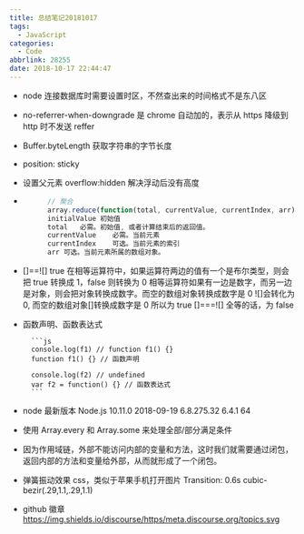 ```yaml
---
title: 总结笔记20181017
tags:
  - JavaScript
categories:
  - Code
abbrlink: 28255
date: 2018-10-17 22:44:47
---
```


- node 连接数据库时需要设置时区，不然查出来的时间格式不是东八区
- no-referrer-when-downgrade 是 chrome 自动加的，表示从 https 降级到 http 时不发送 reffer
- Buffer.byteLength 获取字符串的字节长度
- position: sticky
- 设置父元素 overflow:hidden 解决浮动后没有高度
- ```js
      	// 聚合
      	array.reduce(function(total, currentValue, currentIndex, arr), initialValue)
      	initialValue 初始值
      	total	必需。初始值, 或者计算结束后的返回值。
      	currentValue	必需。当前元素
      	currentIndex	可选。当前元素的索引
      	arr	可选。当前元素所属的数组对象。
  ```

- []==![] true
  在相等运算符中，如果运算符两边的值有一个是布尔类型，则会把 true 转换成 1，false 则转换为 0
  相等运算符如果有一边是数字，而另一边是对象，则会把对象转换成数字。而空的数组对象转换成数字是 0
  ![]会转化为 0, 而空的数组对象[]转换成数字是 0 所以为 true
  []===![] 全等的话，为 false

- 函数声明、函数表达式

      	```js
      	console.log(f1) // function f1() {}
      	function f1() {} // 函数声明

      	console.log(f2) // undefined
      	var f2 = function() {} // 函数表达式
      	```

- node 最新版本 Node.js 10.11.0 2018-09-19 6.8.275.32 6.4.1 64
- 使用 Array.every 和 Array.some 来处理全部/部分满足条件
- 因为作用域链，外部不能访问内部的变量和方法，这时我们就需要通过闭包，返回内部的方法和变量给外部，从而就形成了一个闭包。

- 弹簧振动效果 css，类似于苹果手机打开图片 Transition: 0.6s cubic-bezir(.29,1.1,.29,1.1)
- github 徽章 https://img.shields.io/discourse/https/meta.discourse.org/topics.svg
